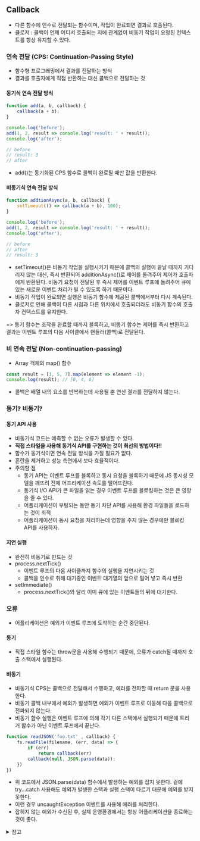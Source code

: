 ## Callback
- 다른 함수에 인수로 전달되는 함수이며, 작업이 완료되면 결과로 호출된다.
- 클로저 : 콜백이 언제 어디서 호출되는 지에 관계없이 비동기 작업이 요청된 컨텍스트를 항상 유지할 수 있다.

### 연속 전달 (CPS: Continuation-Passing Style)
- 함수형 프로그래밍에서 결과를 전달하는 방식
- 결과를 호출자에게 직접 반환하는 대신 콜백으로 전달하는 것

#### 동기식 연속 전달 방식
```js
function add(a, b, callback) {
    callback(a + b);
}

console.log('before');
add(1, 2, result => console.log('result: ' + result));
console.log('after');

// before
// result: 3
// after
```
- add()는 동기화된 CPS 함수로 콜백이 완료될 때만 값을 반환한다.

#### 비동기식 연속 전달 방식
```js
function addtionAsync(a, b, callback) {
    setTimeout(() => callback(a + b), 100);
}

console.log('before');
add(1, 2, result => console.log('result: ' + result));
console.log('after');

// before
// after
// result: 3
```
- setTimeout()은 비동기 작업을 실행시키기 때문에 콜백의 실행이 끝날 때까지 기다리지 않는 대신, 즉시 반환되어 additionAsync()로 제어를 돌려주어 제어가 호출자에게 반환된다. 비동기 요청이 전달된 후 즉시 제어를 이벤트 루프에 돌려주어 큐에 있는 새로운 이벤트 처리가 될 수 있도록 하기 때문이다.
- 비동기 작업이 완료되면 실행은 비동기 함수에 제공된 콜백에서부터 다시 계속된다.
- 클로저로 인해 콜백이 다른 시점과 다른 위치에서 호출되더라도 비동기 함수의 호출자 컨텍스트를 유지한다.

=> 동기 함수는 조작을 완료할 때까지 블록하고, 비동기 함수는 제어를 즉시 반환하고 결과는 이벤트 루프의 다음 사이클에서 핸들러(콜백)로 전달된다.

### 비 연속 전달 (Non-continuation-passing) 
- Array 객체의 map() 함수
```js
const result = [1, 5, 7].map(element => element -1);
console.log(result); // [0, 4, 6]
```
- 콜백은 배열 내의 요소를 반복하는데 사용될 뿐 연산 결과를 전달하지 않는다.

### 동기? 비동기?

#### 동기 API 사용
- 비동기식 코드는 예측할 수 없는 오류가 발생할 수 있다.
- **직접 스타일을 사용해 동기식 API를 구현하는 것이 최선의 방법이다!!**
- 함수가 동기식이면 연속 전달 방식을 가질 필요가 없다.
- 혼란을 제거하고 성능 측면에서 보다 효율적이다.
- 주의할 점 
    - 동기 API는 이벤트 루프를 블록하고 동시 요청을 블록하기 때문에 JS 동시성 모델을 깨뜨려 전체 어프리케이션 속도를 떨어뜨린다.
    - 동기식 I/O API가 큰 파일을 읽는 경우 이벤트 루프를 블로킹하는 것은 큰 영향을 줄 수 있다.
    - 어플리케이션이 부팅되는 동안 동기 차단 API를 사용해 환경 파일들을 로드하는 것이 최적
    - 어플리케이션이 동시 요청을 처리하는데 영향을 주지 않는 경우에만 블로킹 API를 사용하자.

#### 지연 실행
- 완전히 비동기로 만드는 것
- process.nextTick()
    - 이벤트 루프의 다음 사이클까지 함수의 실행을 지연시키는 것
    - 콜백을 인수로 취해 대기중인 이벤트 대기열의 앞으로 밀어 넣고 즉시 반환
- setImmediate()
    - process.nextTick()와 달리 이미 큐에 있는 이벤트들의 뒤에 대기한다.

### 오류
- 어플리케이션은 예외가 이벤트 루프에 도착하는 순간 중단된다.

#### 동기
- 직접 스타일 함수는 throw문을 사용해 수행되기 때문에, 오류가 catch될 때까지 호출 스택에서 실행된다.

#### 비동기
- 비동기식 CPS는 콜백으로 전달해서 수행하고, 에러를 전파할 때 return 문을 사용한다.
- 비동기 콜백 내부에서 예외가 발생하면 예외가 이벤트 루프로 이동해 다음 콜백으로 전파되지 않는다.
- 비동기 함수 실행은 이벤트 루프에 의해 각기 다른 스택에서 실행되기 때문에 트리거 함수가 아닌 이벤트 루프에서 끝난다.

```js
function readJSON('foo.txt' , callback) {
    fs.readFile(filename, (err, data) => {
        if (err) 
            return callback(err)
        callback(null, JSON.parse(data));
    })
})
```
- 위 코드에서 JSON.parse(data) 함수에서 발생하는 예외를 잡지 못한다. 겉에 try...catch 사용해도 예외가 발생한 스택과 실행 스택이 다르기 대문에 예외를 받지 못한다.
- 이런 경우 uncaughtException 이벤트를 사용해 에러를 처리한다.
- 잡히지 않는 예외가 수신된 후, 실제 운영환경에서는 항상 어플리케이션을 종료하는 것이 좋다.


<details>
<summary>참고</summary>

- Node.js 디자인패턴


</details>